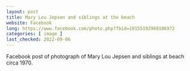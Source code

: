 ```yaml
---
layout: post
title: Mary Lou Jepsen and siblings at the beach
website: Facebook
long: https://www.facebook.com/photo.php?fbid=10155192960106972
categories: [ image ]
last_checked: 2022-09-06
---
```

Facebook post of photograph of Mary Lou Jepsen and siblings at beach circa 1970.
